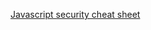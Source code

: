 [Javascript security cheat sheet](https://infosec.mozilla.org/guidelines/web_security.html#web-security-cheat-sheet)
